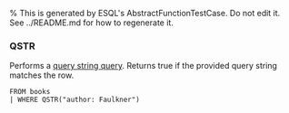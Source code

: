 % This is generated by ESQL's AbstractFunctionTestCase. Do not edit it. See ../README.md for how to regenerate it.

### QSTR
Performs a [query string query](https://www.elastic.co/docs/reference/query-languages/query-dsl/query-dsl-query-string-query). Returns true if the provided query string matches the row.

```esql
FROM books
| WHERE QSTR("author: Faulkner")
```
